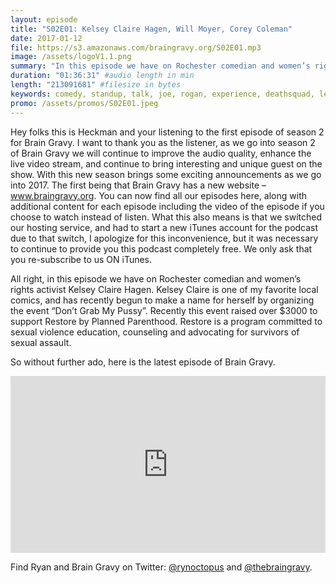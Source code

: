 ```yaml
---
layout: episode
title: "S02E01: Kelsey Claire Hagen, Will Moyer, Corey Coleman"
date: 2017-01-12
file: https://s3.amazonaws.com/braingravy.org/S02E01.mp3
image: /assets/logoV1.1.png
summary: "In this episode we have on Rochester comedian and women’s rights activist Kelsey Claire Hagen. Kelsey Claire is one of my favorite local comics, and has recently begun to make a name for herself by organizing the event 'Don’t Grab My Pussy'. Recently this event raised over $3000 to support Restore by Planned Parenthood. Restore is a program committed to sexual violence education, counseling and advocating for survivors of sexual assault."
duration: "01:36:31" #audio length in min
length: "213091681" #filesize in bytes
keywords: comedy, standup, talk, joe, rogan, experience, deathsquad, legion, of, skanks, science, media, news, video, games, nerd, comics, nerdist, pop, culter, technology, politics, npr
promo: /assets/promos/S02E01.jpeg
---
```

Hey folks this is Heckman and your listening to the first episode of season 2 for Brain Gravy. I want to thank you as the listener, as we go into season 2 of Brain Gravy we will continue to improve the audio quality, enhance the live video stream, and continue to bring interesting and unique guest on the show. With this new season brings some exciting announcements as we go into 2017. The first being that Brain Gravy has a new website – www.braingravy.org. You can now find all our episodes here, along with additional content for each episode including the video of the episode if you choose to watch instead of listen. What this also means is that we switched our hosting service, and had to start a new iTunes account for the podcast due to that switch, I apologize for this inconvenience, but it was necessary to continue to provide you this podcast completely free. We only ask that you re-subscribe to us ON iTunes. 

All right, in this episode we have on Rochester comedian and women’s rights activist Kelsey Claire Hagen. Kelsey Claire is one of my favorite local comics, and has recently begun to make a name for herself by organizing the event “Don’t Grab My Pussy”. Recently this event raised over $3000 to support Restore by Planned Parenthood. Restore is a program committed to sexual violence education, counseling and advocating for survivors of sexual assault. 

So without further ado, here is the latest episode of Brain Gravy.

<style>.embed-container { position: relative; padding-bottom: 56.25%; height: 0; overflow: hidden; max-width: 100%; } .embed-container iframe, .embed-container object, .embed-container embed { position: absolute; top: 0; left: 0; width: 100%; height: 100%; }</style><p class='embed-container'><iframe src='https://www.youtube.com/embed//blFPXbi54A8' frameborder='0' allowfullscreen></iframe></p> 

Find Ryan and Brain Gravy on Twitter: [@rynoctopus](https://twitter.com/rynoctopus) and [@thebraingravy](https://twitter.com/thebraingravy).
